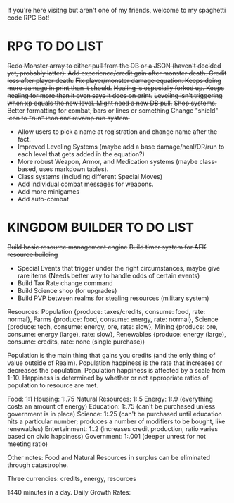 If you're here visitng but aren't one of my friends, welcome to my spaghetti code RPG Bot!

RPG TO DO LIST
==============
~~Redo Monster array to either pull from the DB or a JSON (haven't decided yet, probably latter).~~
~~Add experience/credit gain after monster death. Credit loss after player death.~~
~~Fix player/monster damage equation. Keeps doing more damage in print than it should.~~
~~Healing is especially forked up. Keeps healing for more than it even says it does on print.~~
~~Leveling isn't triggering when xp equals the new level. Might need a new DB pull.~~
~~Shop systems.~~
~~Better formatting for combat, bars or lines or something~~
~~Change "shield" icon to "run" icon and revamp run system.~~
* Allow users to pick a name at registration and change name after the fact.
* Improved Leveling Systems (maybe add a base damage/heal/DR/run to each level that gets added in the equation?)
* More robust Weapon, Armor, and Medication systems (maybe class-based, uses markdown tables).
* Class systems (including different Special Moves)
* Add individual combat messages for weapons.
* Add more minigames
* Add auto-combat

KINGDOM BUILDER TO DO LIST
==========================
~~Build basic resource management engine~~
~~Build timer system for AFK resource building~~
* Special Events that trigger under the right circumstances, maybe give rare items (Needs better way to handle odds of certain events)
* Build Tax Rate change command
* Build Science shop (for upgrades)
* Build PVP between realms for stealing resources (military system)


Resources: Population {produce: taxes/credits, consume: food, rate: normal}, Farms {produce: food, consume: energy, rate: normal}, Science {produce: tech, consume: energy, ore, rate: slow}, Mining {produce: ore, consume: energy (large), rate: slow}, Renewables {produce: energy (large), consume: credits, rate: none (single purchase)}

Population is the main thing that gains you credits (and the only thing of value outside of Realm). Population happiness is the rate that increases or decreases the population. Population happiness is affected by a scale from 1-10. Happiness is determined by whether or not appropriate ratios of population to resource are met. 

Food: 1:1
Housing: 1:.75
Natural Resources: 1:.5
Energy: 1:.9 (everything costs an amount of energy)
Education: 1:.75 (can't be purchased unless government is in place)
Science: 1:.25 (can't be purchased until education hits a particular number; produces a number of modifiers to be bought, like renewables)
Entertainment: 1:.2 (increases credit production, ratio varies based on civic happiness)
Government: 1:.001 (deeper unrest for not meeting ratio)

Other notes: Food and Natural Resources in surplus can be eliminated through catastrophe.

Three currencies: credits, energy, resources

1440 minutes in a day.
Daily Growth Rates:


